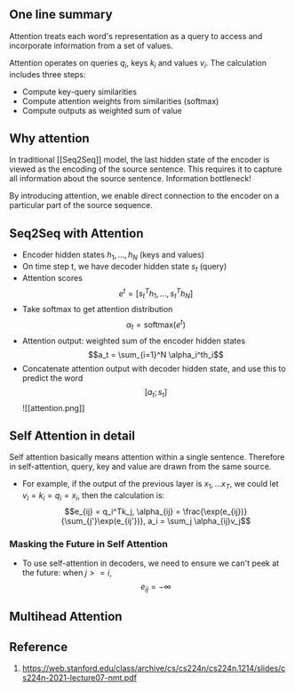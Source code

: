 ## One line summary
Attention treats each word's representation as a query to access and incorporate information from a set of values.

Attention operates on queries $q_i$, keys $k_i$ and values $v_i$. The calculation includes three steps:
- Compute key-query similarities
- Compute attention weights from similarities (softmax)
- Compute outputs as weighted sum of value

## Why attention
In traditional [[Seq2Seq]] model, the last hidden state of the encoder is viewed as the encoding of the source sentence. This requires it to capture all information about the source sentence. Information bottleneck!

By introducing attention, we enable direct connection to the encoder on a particular part of the source sequence.

## Seq2Seq with Attention
- Encoder hidden states $h_1, ..., h_N$ (keys and values)
- On time step t, we have decoder hidden state $s_t$ (query)
- Attention scores $$e^t = [s_t^Th_1, ..., s_t^Th_N]$$
- Take softmax to get attention distribution $$\alpha_t = \text{softmax}(e^t)$$
- Attention output: weighted sum of the encoder hidden states $$a_t = \sum_{i=1}^N \alpha_i^th_i$$
- Concatenate attention output with decoder hidden state, and use this to predict the word $$[a_t;s_t]$$
![[attention.png]]
## Self Attention in detail
Self attention basically means attention within a single sentence. Therefore in self-attention, query, key and value are drawn from the same source.
- For example, if the output of the previous layer is $x_1, ... x_T$, we could let $v_i = k_i = q_i = x_i$, then the calculation is: $$e_{ij} = q_i^Tk_j, \alpha_{ij} = \frac{\exp(e_{ij})}{\sum_{j'}\exp(e_{ij'})}, a_i = \sum_j \alpha_{ij}v_j$$
### Masking the Future in Self Attention
- To use self-attention in decoders, we need to ensure we can't peek at the future: when $j >= i$, $$e_{ij} = -\infty$$
## Multihead Attention

## Reference
1. https://web.stanford.edu/class/archive/cs/cs224n/cs224n.1214/slides/cs224n-2021-lecture07-nmt.pdf